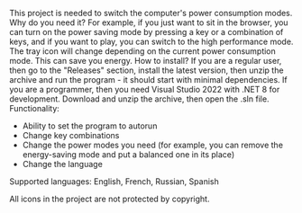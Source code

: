 This project is needed to switch the computer's power consumption modes.
Why do you need it? For example, if you just want to sit in the browser, you can turn on the power saving mode by pressing a key or a combination of keys, and if you want to play, you can switch to the high performance mode. The tray icon will change depending on the current power consumption mode.
This can save you energy.
How to install?
If you are a regular user, then go to the "Releases" section, install the latest version, then unzip the archive and run the program - it should start with minimal dependencies.
If you are a programmer, then you need Visual Studio 2022 with .NET 8 for development. Download and unzip the archive, then open the .sln file.
Functionality:
- Ability to set the program to autorun
- Change key combinations
- Change the power modes you need (for example, you can remove the energy-saving mode and put a balanced one in its place)
- Change the language

Supported languages: English, French, Russian, Spanish

All icons in the project are not protected by copyright.
